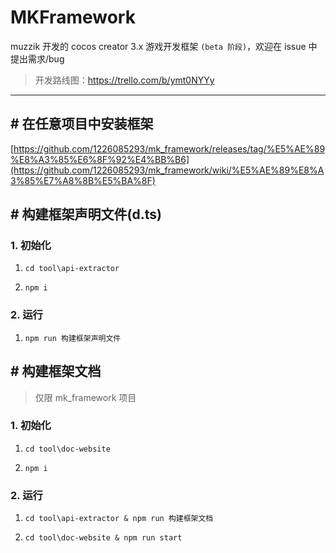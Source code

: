 # MKFramework

muzzik 开发的 cocos creator 3.x 游戏开发框架 `(beta 阶段)`，欢迎在 issue 中提出需求/bug

> 开发路线图：https://trello.com/b/ymt0NYYy

---

## # 在任意项目中安装框架

[https://github.com/1226085293/mk_framework/releases/tag/%E5%AE%89%E8%A3%85%E6%8F%92%E4%BB%B6](https://github.com/1226085293/mk_framework/wiki/%E5%AE%89%E8%A3%85%E7%A8%8B%E5%BA%8F)

## # 构建框架声明文件(d.ts)

### 1. 初始化

1. `cd tool\api-extractor`

2. `npm i`

### 2. 运行

1. `npm run 构建框架声明文件`

## # 构建框架文档
> 仅限 mk_framework 项目

### 1. 初始化

1. `cd tool\doc-website`

2. `npm i`

### 2. 运行

1. `cd tool\api-extractor & npm run 构建框架文档`

2. `cd tool\doc-website & npm run start`
